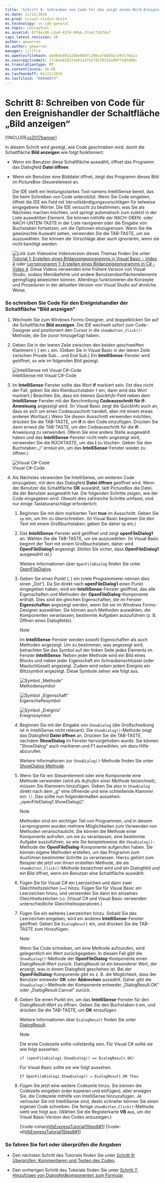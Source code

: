```yaml
---
title: 'Schritt 8: Schreiben von Code für das zeigt einen Bild-Ereignishandler | Microsoft-Dokumentation'
ms.date: 11/15/2016
ms.prod: visual-studio-dev14
ms.technology: vs-ide-general
ms.topic: conceptual
ms.assetid: 07f4ec00-cda4-42f4-98bb-37edc7167de7
caps.latest.revision: 26
author: gewarren
ms.author: gewarren
manager: jillfra
ms.openlocfilehash: a4d0eb491a2dbe0b6fc290cefb665bcb931f8a1a
ms.sourcegitcommit: 1fc6ee928733e61a1f42782f832ead9f7946d00c
ms.translationtype: MT
ms.contentlocale: de-DE
ms.lasthandoff: 04/22/2019
ms.locfileid: "60048873"
---
```

# <a name="step-8-write-code-for-the-show-a-picture-button-event-handler"></a>Schritt 8: Schreiben von Code für den Ereignishandler der Schaltfläche „Bild anzeigen“
[!INCLUDE[vs2017banner](../includes/vs2017banner.md)]

In diesem Schritt wird gezeigt, wie Code geschrieben wird, damit die Schaltfläche **Bild anzeigen** wie folgt funktioniert:  
  
- Wenn ein Benutzer diese Schaltfläche auswählt, öffnet das Programm das Dialogfeld **Datei öffnen**.  
  
- Wenn ein Benutzer eine Bilddatei öffnet, zeigt das Programm dieses Bild im PictureBox-Steuerelement an.  
  
  Die IDE stellt ein leistungsstarkes Tool namens IntelliSense bereit, das Sie beim Schreiben von Code unterstützt. Wenn Sie Code eingeben, öffnet die IDE ein Feld mit Vervollständigungsvorschlägen für teilweise eingegebene Wörter. Die IDE versucht zu bestimmen, was Sie als Nächstes machen möchten, und springt automatisch zum zuletzt in der Liste auswählten Element. Sie können mithilfe der NACH-OBEN- oder NACH-UNTEN-TASTE in der Liste navigieren oder die Eingabe von Buchstaben fortsetzen, um die Optionen einzugrenzen. Wenn Sie die gewünschte Auswahl sehen, verwenden Sie die TAB-TASTE, um sie auszuwählen. Sie können die Vorschläge aber auch ignorieren, wenn sie nicht benötigt werden.  
  
  ![Link zum Video](../data-tools/media/playvideo.gif "PlayVideo")eine Videoversion dieses Themas finden Sie unter [Tutorial 1: Erstellen eines Bildanzeigeprogramms in Visual Basic - Video 4](http://go.microsoft.com/fwlink/?LinkId=205215) oder [Lernprogramm 1: Erstellen eines Bildanzeigeprogramms in C# -Video 4](http://go.microsoft.com/fwlink/?LinkId=205203). Diese Videos verwenden eine frühere Version von Visual Studio, sodass Menübefehle und andere Benutzeroberflächenelemente geringfügig abweichen können. Allerdings funktionieren die Konzepte und Prozeduren in der aktuellen Version von Visual Studio auf ähnliche Weise.  
  
### <a name="to-write-code-for-the-show-a-picture-button-event-handler"></a>So schreiben Sie Code für den Ereignishandler der Schaltfläche "Bild anzeigen"  
  
1. Wechseln Sie zum Windows Forms-Designer, und doppelklicken Sie auf die Schaltfläche **Bild anzeigen**. Die IDE wechselt sofort zum Code-Designer und positioniert den Cursor in die `showButton_Click()`-Methode, die Sie zuvor hinzugefügt haben.  
  
2. Geben Sie in der leeren Zeile zwischen den beiden geschweiften Klammern { } ein `i` ein. (Geben Sie in Visual Basic in der leeren Zeile zwischen Private Sub... und End Sub.) Ein **IntelliSense**-Fenster wird geöffnet, so wie im folgenden Bild gezeigt.  
  
     ![IntelliSense mit Visual C#-Code](../ide/media/express-ifintellisense.png "Express_IfIntellisense")  
IntelliSense mit Visual C#-Code  
  
3. Im **IntelliSense**-Fenster sollte das Wort **if** markiert sein. (Ist dies nicht der Fall, geben Sie den Kleinbuchstaben `f` ein, dann wird das Wort markiert.) Beachten Sie, dass ein kleines *QuickInfo*-Feld neben dem **IntelliSense**-Fenster mit der Beschreibung **Codeausschnitt für if-Anweisung** angezeigt wird. (In Visual Basic zeigt die QuickInfo auch an, dass es sich um einen Codeausschnitt handelt, aber mit einem etwas anderen Wortlaut.) Wenn Sie diesen Ausschnitt verwenden möchten, drücken Sie die TAB-TASTE, um **if** in den Code einzufügen. Drücken Sie dann erneut die TAB-TASTE, um den Codeausschnitt für die **if**-Anweisung zu verwenden. (Wenn Sie eine andere Stelle ausgewählt haben und das **IntelliSense**-Fenster nicht mehr angezeigt wird, verwenden Sie die RÜCKTASTE, um das **i** zu löschen. Geben Sie den Buchstaben „i“ erneut ein, um das **IntelliSense**-Fenster wieder zu öffnen.)  
  
     ![Visual C#-Code](../ide/media/express-highlighttrue.png "Express_HighlightTrue")  
Visual C#-Code  
  
4. Als Nächstes verwenden Sie IntelliSense, um weiteren Code einzugeben, mit dem das Dialogfeld **Datei öffnen** geöffnet wird. Wenn der Benutzer die Schaltfläche **OK** auswählt, lädt PictureBox die Datei, die der Benutzer ausgewählt hat. Die folgenden Schritte zeigen, wie der Code eingegeben wird. Obwohl dies zahlreiche Schritte umfasst, sind nur einige Tastaturanschläge erforderlich:  
  
    1. Beginnen Sie mit dem markierten Text **true** im Ausschnitt. Geben Sie `op` ein, um ihn zu überschreiben. (In Visual Basic beginnen Sie den Text mit einem Großbuchstaben; geben Sie daher `Op` ein.)  
  
    2. Das **IntelliSense**-Fenster wird geöffnet und zeigt **openFileDialog1** an. Wählen Sie die TAB-TASTE, um sie auszuwählen. (In Visual Basic beginnt der Text mit einem Großbuchstaben, daher wird **OpenFileDialog1** angezeigt. Stellen Sie sicher, dass **OpenFileDialog1** ausgewählt ist.)  
  
         Weitere Informationen über `OpenFileDialog` finden Sie unter [OpenFileDialog](http://msdn.microsoft.com/library/system.windows.forms.openfiledialog.aspx).  
  
    3. Geben Sie einen Punkt (`.`) ein (viele Programmierer nennen dies einen „Dot“). Da Sie direkt nach **openFileDialog1** einen Punkt eingegeben haben, wird ein **IntelliSense**-Fenster geöffnet, das alle Eigenschaften und Methoden der **OpenFileDialog**-Komponente enthält. Dies sind die gleichen Eigenschaften, die im Fenster **Eigenschaften** angezeigt werden, wenn Sie sie im Windows Forms-Designer auswählen. Sie können auch Methoden auswählen, die Komponenten veranlassen, bestimmte Aufgaben auszuführen (z. B. Öffnen eines Dialogfelds).  
  
        > [!NOTE]
        >  Im **IntelliSense**-Fenster werden sowohl Eigenschaften als auch Methoden angezeigt. Um zu bestimmen, was angezeigt wird, betrachten Sie das Symbol auf der linken Seite jedes Elements im Fenster **IntelliSense**. Neben jeder Methode wird ein Bild eines Blocks und neben jeder Eigenschaft ein Schraubenschlüssel (oder Maulschlüssel) angezeigt. Zudem wird neben jedem Ereignis ein Blitzsymbol angezeigt. Diese Symbole sehen wie folgt aus.  
  
         ![Symbol „Methode“](../ide/media/express-iconmethod.png "Express_IconMethod")  
Methodensymbol  
  
         ![Symbol „Eigenschaft“](../ide/media/express-iconproperty.png "Express_IconProperty")  
Eigenschaftssymbol  
  
         ![Symbol „Ereignis“](../ide/media/express-iconevent.png "Express_IconEvent")  
Ereignissymbol  
  
    4. Beginnen Sie mit der Eingabe von `ShowDialog` (die Großschreibung ist in IntelliSense nicht relevant). Die `ShowDialog()`-Methode zeigt das Dialogfeld **Datei öffnen** an. Drücken Sie die TAB-TASTE, nachdem **ShowDialog** im Fenster hervorgehoben wurde. Sie können "ShowDialog" auch markieren und F1 auswählen, um dazu Hilfe abzurufen.  
  
         Weitere Informationen zur `ShowDialog()`-Methode finden Sie unter [ShowDialog-Methode](http://msdn.microsoft.com/library/c7ykbedk.aspx).  
  
    5. Wenn Sie für ein Steuerelement oder eine Komponente eine Methode verwenden (wird als *Aufrufen einer Methode* bezeichnet), müssen Sie Klammern hinzufügen. Geben Sie also in `ShowDialog` direkt nach dem „g“ eine öffnende und eine schließende Klammer ein: `()`. Das sollte nun folgendermaßen aussehen: „openFileDialog1.ShowDialog()“.  
  
        > [!NOTE]
        >  Methoden sind ein wichtiger Teil von Programmen, und in diesem Lernprogramm wurden mehrere Möglichkeiten zum Verwenden von Methoden veranschaulicht. Sie können die Methode einer Komponente aufrufen, um sie zu veranlassen, eine bestimmte Aufgabe auszuführen, so wie Sie beispielsweise die `ShowDialog()`-Methode der **OpenFileDialog**-Komponente aufgerufen haben. Sie können eigene Methoden erstellen, um das Programm zum Ausführen bestimmter Schritte zu veranlassen. Hierzu gehört zum Beispiel die jetzt von Ihnen erstellten Methode, die als `showButton_Click()`-Methode bezeichnet wird und ein Dialogfeld und ein Bild öffnet, wenn ein Benutzer eine Schaltfläche auswählt.  
  
    6. Fügen Sie für Visual C# ein Leerzeichen und dann zwei Gleichheitszeichen (`==`) hinzu. Fügen Sie für Visual Basic ein Leerzeichen hinzu, und verwenden Sie dann ein einzelnes Gleichheitszeichen (`=`). (Visual C# und Visual Basic verwenden unterschiedliche Gleichheitsoperatoren.)  
  
    7. Fügen Sie ein weiteres Leerzeichen hinzu. Sobald Sie das Leerzeichen eingeben, wird ein anderes **IntelliSense**-Fenster geöffnet. Geben Sie `DialogResult` ein, und drücken Sie die TAB-TASTE zum Hinzufügen.  
  
        > [!NOTE]
        >  Wenn Sie Code schreiben, um eine Methode aufzurufen, wird gelegentlich ein Wert zurückgegeben. In diesem Fall gibt die `ShowDialog()`-Methode der **OpenFileDialog**-Komponente einen DialogResult-Wert zurück. DialogResult ist ein besonderer Wert, der anzeigt, was in einem Dialogfeld geschehen ist. Bei der **OpenFileDialog**-Komponente gibt es z. B. die Möglichkeit, dass der Benutzer entweder **OK** oder **Abbrechen** auswählt. Daher gibt die `ShowDialog()`-Methode der Komponente entweder „DialogResult.OK“ oder „DialogResult.Cancel“ zurück.  
  
    8. Geben Sie einen Punkt ein, um das **IntelliSense**-Fenster für den DialogResult-Wert zu öffnen. Geben Sie den Buchstaben `O` ein, und drücken Sie die TAB-TASTE, um **OK** einzufügen.  
  
         Weitere Informationen über `DialogResult` finden Sie unter [DialogResult](http://msdn.microsoft.com/library/system.windows.forms.dialogresult.aspx).  
  
        > [!NOTE]
        >  Die erste Codezeile sollte vollständig sein. Für Visual C# sollte sie wie folgt aussehen.  
        >   
        >  `if (openFileDialog1.ShowDialog() == DialogResult.OK)`  
        >   
        >  Für Visual Basic sollte sie wie folgt aussehen.  
        >   
        >  `If OpenFileDialog1.ShowDialog() = DialogResult.OK Then`  
  
    9. Fügen Sie jetzt eine weitere Codezeile hinzu. Sie können die Codezeile eingeben (oder kopieren und einfügen), aber erwägen Sie, die Codezeile mithilfe von IntelliSense hinzuzufügen. Je vertrauter Sie mit IntelliSense sind, desto schneller können Sie einen eigenen Code schreiben. Die fertige `showButton_Click()`-Methode sieht wie folgt aus: (Wählen Sie die Registerkarte **VB** aus, um die Visual Basic-Version des Codes anzuzeigen.)  
  
         [!code-csharp[VbExpressTutorial1Step8#1](../snippets/csharp/VS_Snippets_VBCSharp/vbexpresstutorial1step8/cs/form1.cs#1)]
         [!code-vb[VbExpressTutorial1Step8#1](../snippets/visualbasic/VS_Snippets_VBCSharp/vbexpresstutorial1step8/vb/form1.vb#1)]  
  
### <a name="to-continue-or-review"></a>So fahren Sie fort oder überprüfen die Angaben  
  
- Den nächsten Schritt des Tutorials finden Sie unter [Schritt 9: Überprüfen, Kommentieren und Testen des Codes](../ide/step-9-review-comment-and-test-your-code.md).  
  
- Den vorherigen Schritt des Tutorials finden Sie unter [Schritt 7: Hinzufügen von Dialogfeldkomponenten zum Formular](../ide/step-7-add-dialog-components-to-your-form.md).

